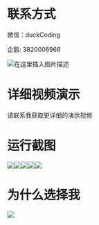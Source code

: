 # 联系方式

微信：duckCoding

企鹅: 3820006966

![在这里插入图片描述](http://upload.cxycsx.vip/91ab4bcb4f2c4c6db86365bb6d6e9c62.jpeg)

# 详细视频演示

请联系我获取更详细的演示视频

# 运行截图

![](http://www.bysj52.com/uploadfile/ueditor/image/202306/%E6%AF%95%E8%AE%BEssm714%E5%AE%9E%E9%AA%8C%E5%AE%A4%E9%A2%84%E7%BA%A6%E7%AE%A1%E7%90%86+vue%E6%AF%95%E4%B8%9A%E8%AE%BE%E8%AE%A1/5.png)![](http://www.bysj52.com/uploadfile/ueditor/image/202306/%E6%AF%95%E8%AE%BEssm714%E5%AE%9E%E9%AA%8C%E5%AE%A4%E9%A2%84%E7%BA%A6%E7%AE%A1%E7%90%86+vue%E6%AF%95%E4%B8%9A%E8%AE%BE%E8%AE%A1/2.png)![](http://www.bysj52.com/uploadfile/ueditor/image/202306/%E6%AF%95%E8%AE%BEssm714%E5%AE%9E%E9%AA%8C%E5%AE%A4%E9%A2%84%E7%BA%A6%E7%AE%A1%E7%90%86+vue%E6%AF%95%E4%B8%9A%E8%AE%BE%E8%AE%A1/4.png)![](http://www.bysj52.com/uploadfile/ueditor/image/202306/%E6%AF%95%E8%AE%BEssm714%E5%AE%9E%E9%AA%8C%E5%AE%A4%E9%A2%84%E7%BA%A6%E7%AE%A1%E7%90%86+vue%E6%AF%95%E4%B8%9A%E8%AE%BE%E8%AE%A1/3.png)![](http://www.bysj52.com/uploadfile/ueditor/image/202306/%E6%AF%95%E8%AE%BEssm714%E5%AE%9E%E9%AA%8C%E5%AE%A4%E9%A2%84%E7%BA%A6%E7%AE%A1%E7%90%86+vue%E6%AF%95%E4%B8%9A%E8%AE%BE%E8%AE%A1/1.png)

# 为什么选择我

![](http://upload.cxycsx.vip/%E7%A8%8B%E5%BA%8F%E8%AE%BE%E8%AE%A1.png)

